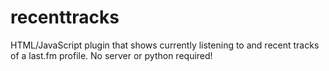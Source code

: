 # recenttracks
HTML/JavaScript plugin that shows currently listening to and recent tracks of a last.fm profile. No server or python required!
